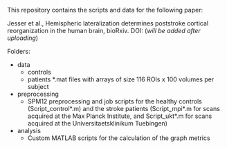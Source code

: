 This repository contains the scripts and data for the following paper:

Jesser et al., Hemispheric lateralization determines poststroke cortical reorganization in the human brain, bioRxiv. DOI: (*will be added after uploading*)

Folders:
- data
  - controls
  - patients
  *.mat files with arrays of size 116 ROIs x 100 volumes per subject
- preprocessing
  - SPM12 preprocessing and job scripts for the healthy controls (Script\_control\*.m) and the stroke patients (Script\_mpi\*.m for scans acquired at the Max Planck Institute, and Script_ukt*.m for scans acquired at the Universitaetsklinikum Tuebingen)
 - analysis
   - Custom MATLAB scripts for the calculation of the graph metrics
